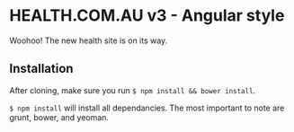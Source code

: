 # HEALTH.COM.AU v3 - Angular style

Woohoo! The new health site is on its way.

## Installation
After cloning, make sure you run `$ npm install && bower install`.

`$ npm install` will install all dependancies. The most important to note are grunt, bower, and yeoman.

